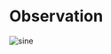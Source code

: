 # Observation

![sine](https://github.com/user-attachments/assets/45f38644-f07d-4947-acc6-8f9be2bbd89d)
